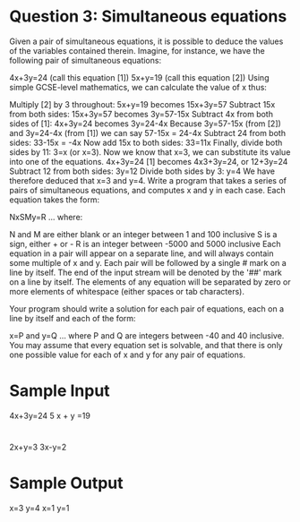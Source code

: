 # Question 3: Simultaneous equations

Given a pair of simultaneous equations, it is possible to deduce the values of the variables contained therein. Imagine, for instance, we have the following pair of simultaneous equations:

4x+3y=24 (call this equation [1])
5x+y=19 (call this equation [2])
Using simple GCSE-level mathematics, we can calculate the value of x thus:

Multiply [2] by 3 throughout: 5x+y=19 becomes 15x+3y=57
Subtract 15x from both sides: 15x+3y=57 becomes 3y=57-15x
Subtract 4x from both sides of [1]: 4x+3y=24 becomes 3y=24-4x
Because 3y=57-15x (from [2]) and 3y=24-4x (from [1]) we can say 57-15x = 24-4x
Subtract 24 from both sides: 33-15x = -4x
Now add 15x to both sides: 33=11x
Finally, divide both sides by 11: 3=x (or x=3).
Now we know that x=3, we can substitute its value into one of the equations. 4x+3y=24 [1] becomes 4x3+3y=24, or 12+3y=24
Subtract 12 from both sides: 3y=12
Divide both sides by 3: y=4
We have therefore deduced that x=3 and y=4.
Write a program that takes a series of pairs of simultaneous equations, and computes x and y in each case. Each equation takes the form:

NxSMy=R
... where:

N and M are either blank or an integer between 1 and 100 inclusive
S is a sign, either + or -
R is an integer between -5000 and 5000 inclusive
Each equation in a pair will appear on a separate line, and will always contain some multiple of x and y. Each pair will be followed by a single # mark on a line by itself. The end of the input stream will be denoted by the '##' mark on a line by itself. The elements of any equation will be separated by zero or more elements of whitespace (either spaces or tab characters).

Your program should write a solution for each pair of equations, each on a line by itself and each of the form:

x=P and y=Q
... where P and Q are integers between -40 and 40 inclusive. You may assume that every equation set is solvable, and that there is only one possible value for each of x and y for any pair of equations.

# Sample Input

4x+3y=24
5 x + y =19
#
2x+y=3
3x-y=2
#
##

# Sample Output

x=3 y=4
x=1 y=1